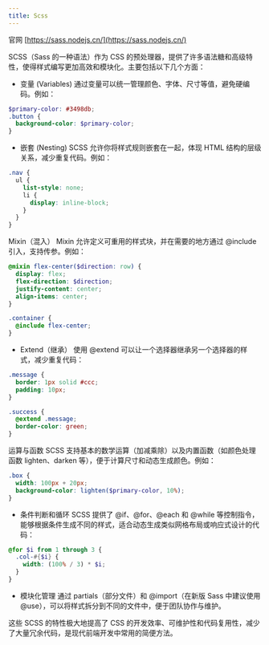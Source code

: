 ```yaml
---
title: Scss
---
```


官网 [https://sass.nodejs.cn/](https://sass.nodejs.cn/)

SCSS（Sass 的一种语法）作为 CSS 的预处理器，提供了许多语法糖和高级特性，使得样式编写更加高效和模块化。主要包括以下几个方面：
- 变量 (Variables)
通过变量可以统一管理颜色、字体、尺寸等值，避免硬编码。例如：
```scss
$primary-color: #3498db;
.button {
  background-color: $primary-color;
}
```
- 嵌套 (Nesting)
SCSS 允许你将样式规则嵌套在一起，体现 HTML 结构的层级关系，减少重复代码。例如：
```scss
.nav {
  ul {
    list-style: none;
    li {
      display: inline-block;
    }
  }
}
```
Mixin（混入）
Mixin 允许定义可重用的样式块，并在需要的地方通过 @include 引入，支持传参。例如：
```scss
@mixin flex-center($direction: row) {
  display: flex;
  flex-direction: $direction;
  justify-content: center;
  align-items: center;
}

.container {
  @include flex-center;
}
```
- Extend（继承）
使用 @extend 可以让一个选择器继承另一个选择器的样式，减少重复代码：
```scss
.message {
  border: 1px solid #ccc;
  padding: 10px;
}

.success {
  @extend .message;
  border-color: green;
}
```
运算与函数
SCSS 支持基本的数学运算（加减乘除）以及内置函数（如颜色处理函数 lighten、darken 等），便于计算尺寸和动态生成颜色。例如：
```scss
.box {
  width: 100px + 20px;
  background-color: lighten($primary-color, 10%);
}
```
- 条件判断和循环
SCSS 提供了 @if、@for、@each 和 @while 等控制指令，能够根据条件生成不同的样式，适合动态生成类似网格布局或响应式设计的代码：
```scss
@for $i from 1 through 3 {
  .col-#{$i} {
    width: (100% / 3) * $i;
  }
}
```
- 模块化管理
通过 partials（部分文件）和 @import（在新版 Sass 中建议使用 @use），可以将样式拆分到不同的文件中，便于团队协作与维护。

这些 SCSS 的特性极大地提高了 CSS 的开发效率、可维护性和代码复用性，减少了大量冗余代码，是现代前端开发中常用的简便方法。